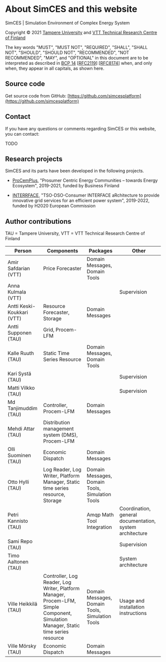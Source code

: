 # About SimCES and this website

SimCES | Simulation Environment of Complex Energy System

Copyright &copy; 2021 [Tampere University](https://tuni.fi) and [VTT Technical Research Centre of Finland](https://vtt.fi)

The key words "MUST", "MUST NOT", "REQUIRED", "SHALL", "SHALL NOT", "SHOULD", "SHOULD NOT", "RECOMMENDED", "NOT RECOMMENDED", "MAY", and "OPTIONAL" in this document are to be interpreted as described in [BCP 14](https://datatracker.ietf.org/doc/html/bcp14) [[RFC2119](https://datatracker.ietf.org/doc/html/rfc2119)] [[RFC8174](https://datatracker.ietf.org/doc/html/rfc8174)] when, and only when, they appear in all capitals, as shown here.


## Source code

Get source code from GitHub: [https://github.com/simcesplatform](https://github.com/simcesplatform)


## Contact

If you have any questions or comments regarding SimCES or this website, you can contact:

TODO


## Research projects

SimCES and its parts have been developed in the following projects.

- [ProCemPlus](https://www.senecc.fi/projects/procemplus), "Prosumer Centric Energy Communities – towards Energy Ecosystem", 2019-2021, funded by Business Finland

- [INTERRFACE](http://www.interrface.eu/), "TSO-DSO-Consumer INTERFACE aRchitecture to provide innovative grid services for an efficient power system", 2019-2022, funded by H2020 European Commission


## Author contributions

TAU = Tampere University, VTT = VTT Technical Research Centre of Finland

| Person | Components | Packages | Other |
| - | - | - | - |
| Amir Safdarian (VTT) | Price Forecaster | Domain Messages, Domain Tools | |
| Anna Kulmala (VTT) | | | Supervision |
| Antti Keski-Koukkari (VTT) | Resource Forecaster, Storage | Domain Messages | |
| Antti Supponen (TAU) | Grid, Procem-LFM | | |
| Kalle Ruuth (TAU) | Static Time Series Resource | Domain Messages, Domain Tools | |
| Kari Systä (TAU) | | | Supervision |
| Matti Vilkko (TAU) | | | Supervision |
| Md Tanjimuddim (TAU) | Controller, Procem-LFM | Domain Messages | |
| Mehdi Attar (TAU) | Distribution management system (DMS), Procem-LFM | | |
| Olli Suominen (TAU) | Economic Dispatch | Domain Messages | |
| Otto Hylli (TAU) | Log Reader, Log Writer, Platform Manager, Static time series resource, Storage | Domain Messages, Domain Tools, Simulation Tools | |
| Petri Kannisto (TAU) | | Amqp Math Tool Integration | Coordination, general documentation, system architecture |
| Sami Repo (TAU) | | | Supervision |
| Timo Aaltonen (TAU) | | | System architecture |
| Ville Heikkilä (TAU) | Controller, Log Reader, Log Writer, Platform Manager, Procem-LFM, Simple Component, Simulation Manager, Static time series resource | Domain Messages, Domain Tools, Simulation Tools | Usage and installation instructions |
| Ville Mörsky (TAU) | Economic Dispatch | Domain Messages | |
